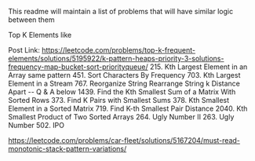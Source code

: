 This readme will maintain a list of problems that will have similar logic between them 

Top K Elements like 

Post Link: https://leetcode.com/problems/top-k-frequent-elements/solutions/5195922/k-pattern-heaps-priority-3-solutions-frequency-map-bucket-sort-priorityqueue/
215. Kth Largest Element in an Array same pattern
451. Sort Characters By Frequency
703. Kth Largest Element in a Stream
767. Reorganize String
Rearrange String k Distance Apart -- Q & A below
1439. Find the Kth Smallest Sum of a Matrix With Sorted Rows
373. Find K Pairs with Smallest Sums
378. Kth Smallest Element in a Sorted Matrix
719. Find K-th Smallest Pair Distance
2040. Kth Smallest Product of Two Sorted Arrays
264. Ugly Number II
263. Ugly Number
502. IPO




https://leetcode.com/problems/car-fleet/solutions/5167204/must-read-monotonic-stack-pattern-variations/
